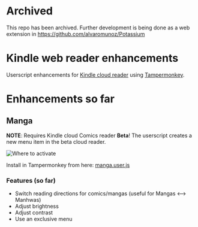 # Archived

This repo has been archived. Further development is being done as a web extension in https://github.com/alvaromunoz/Potassium

# Kindle web reader enhancements

Userscript enhancements for [Kindle cloud reader](https://read.amazon.com) using [Tampermonkey](https://www.tampermonkey.net/).

# Enhancements so far

## Manga

**NOTE**: Requires Kindle cloud Comics reader **Beta**! The userscript creates a new menu item in the beta cloud reader.

![Where to activate](assets/Kindle%20menu%20example.png)

Install in Tampermonkey from here: [manga.user.js](https://github.com/alvaromunoz/kindle-web-enhancements/raw/master/manga.user.js)

### Features (so far)
- Switch reading directions for comics/mangas (useful for Mangas <--> Manhwas)
- Adjust brightness
- Adjust contrast
- Use an exclusive menu
